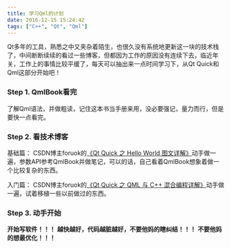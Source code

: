```yaml
---
title: 学习Qml的计划
date: 2016-12-15 15:24:42
tags: ["C++", "Qt", "Qml"]
---
```


Qt多年的工具，熟悉之中又夹杂着陌生，也很久没有系统地更新这一块的技术栈了，中间断断续续的看过一些博客，但都因为工作的原因没有连续下去，临近年关，工作上的事情比较平缓了，每天可以抽出来一点时间学习下，从Qt Quick和Qml这部分开始吧！

### Step 1. QmlBook看完
了解Qml语法，并做粗读，记住这本书当手册来用，没必要强记，量力而行，但是要快一点看完。

### Step 2. 看技术博客
基础篇：
CSDN博主foruok的[《Qt Quick 之 Hello World 图文详解》](http://blog.csdn.net/foruok/article/details/28850879)动手做一遍，参数API参考QmlBook并做笔记，可以的话，自己看着QmlBook想象着做一个比较复杂的东西。

入门篇：
CSDN博主foruok的[《Qt Quick 之 QML 与 C++ 混合编程详解》](http://blog.csdn.net/foruok/article/details/32698603)动手做一遍，试着移植一些以前做过的东西。

### Step 3. 动手开始
**开始写软件！！！**
**越快越好，代码越脏越好，不要他妈的瞎纠结！！！**
**不要他妈的想最优化！！！**